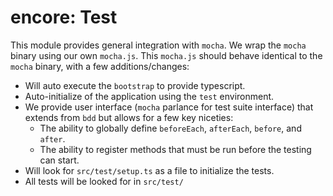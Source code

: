 encore: Test
===

This module provides general integration with `mocha`.  We wrap the `mocha` binary using our own `mocha.js`.
This `mocha.js` should behave identical to the `mocha` binary, with a few additions/changes:

   - Will auto execute the `bootstrap` to provide typescript.
   - Auto-initialize of the application using the `test` environment. 
   - We provide user interface (`mocha` parlance for test suite interface) that extends from `bdd` 
     but allows for a few key niceties: 
       - The ability to globally define `beforeEach`, `afterEach`, `before`, and `after`. 
       - The ability to register methods that must be run before the testing can start.
   - Will look for `src/test/setup.ts` as a file to initialize the tests.
   - All tests will be looked for in `src/test/`